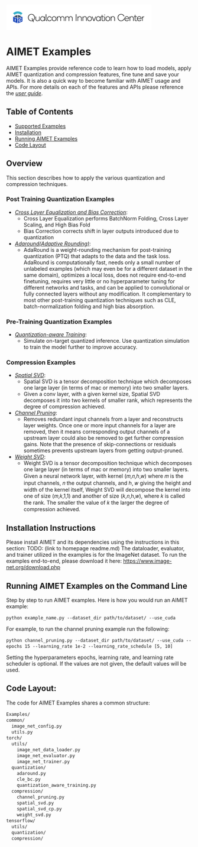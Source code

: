 ![Qualcomm Innovation Center, Inc.](../Docs/images/logo-quic-on@h68.png)

# AIMET Examples
AIMET Examples provide reference code to learn how to load models, apply AIMET quantization and compression features, fine tune and save your models. It is also a quick way to become familiar with AIMET usage and APIs. For more details on each of the features and APIs please reference the _[user guide](https://quic.github.io/aimet-pages/releases/1.16.2/user_guide/index.html#api-documentation-and-usage-examples)_.

## Table of Contents
- [Supported Examples](#supported-examples)
- [Installation](#installation-instructions)
- [Running AIMET Examples](#running-aimet-examples-on-the-command-line)
- [Code Layout](#code-layout)

## Overview
This section describes how to apply the various quantization and compression techniques.

### Post Training Quantization Examples 
-   _[Cross Layer Equalization and Bias Correction](https://github.com/quic/aimet/blob/develop/Examples/torch/quantization/cle_bc.py)_: 
      - Cross Layer Equalization performs BatchNorm Folding, Cross Layer Scaling, and High Bias Fold
      - Bias Correction corrects shift in layer outputs introduced due to quantization
-   _[Adaround(Adaptive Rounding)](https://github.com/quic/aimet/blob/develop/Examples/torch/quantization/adaround.py)_: 
      -  AdaRound is a weight-rounding mechanism for post-training quantization (PTQ) that adapts to the data and the task loss. AdaRound is computationally fast, needs only a small number of unlabeled examples (which may even be for a different dataset in the same domain), optimizes a local loss, does not require end-to-end finetuning, requires very little or no hyperparameter tuning for different networks and tasks, and can be applied to convolutional or fully connected layers without any modification. It complementary to most other post-training quantization techniques such as CLE, batch-normalization folding and high bias absorption. 
### Pre-Training Quantization Examples
-   _[Quantization-aware Training](https://github.com/quic/aimet/blob/develop/Examples/torch/quantization/quantization_aware_training.py)_:  
      -  Simulate on-target quantized inference. Use quantization simulation to train the model further to improve accuracy. 

### Compression Examples

-   _[Spatial SVD](https://github.com/quic/aimet/blob/develop/Examples/torch/compression/spatial_svd.py)_: 
    - Spatial SVD is a tensor decomposition technique which decomposes one large layer (in terms of mac or memory) into two smaller layers.
    - Given a conv layer, with a given kernel size, Spatial SVD decomposes it into two kernels of smaller rank, which represents the degree of compression achieved.
-   _[Channel Pruning](https://github.com/quic/aimet/blob/develop/Examples/torch/compression/channel_pruning.py)_: 
    -  Removes redundant input channels from a layer and reconstructs layer weights. Once one or more input channels for a layer are removed, then it means corresponding output channels of a upstream layer could also be removed to get further compression gains. Note that the presence of skip-connections or residuals sometimes prevents upstream layers from getting output-pruned.
-   _[Weight SVD](https://github.com/quic/aimet/blob/develop/Examples/torch/compression/weight_svd.py)_: 
    - Weight SVD is a tensor decomposition technique which decomposes one large layer (in terms of mac or memory) into two smaller layers. Given a neural network layer, with kernel (𝑚,𝑛,ℎ,𝑤) where 𝑚 is the input channels, 𝑛 the output channels, and ℎ, 𝑤 giving the height and width of the kernel itself, Weight SVD will decompose the kernel into one of size (𝑚,𝑘,1,1) and another of size (𝑘,𝑛,h,𝑤), where 𝑘 is called the rank. The smaller the value of 𝑘 the larger the degree of compression achieved.

## Installation Instructions
Please install AIMET and its dependencies using the instructions in this section: TODO: (link to homepage readme.md)
The dataloader, evaluator, and trainer utilized in the examples is for the ImageNet dataset. To run the examples end-to-end, please download it here: https://www.image-net.org/download.php

## Running AIMET Examples on the Command Line
Step by step to run AIMET examples. Here is how you would run an AIMET example:
```
python example_name.py --dataset_dir path/to/dataset/ --use_cuda 
``` 
For example, to run the channel pruning example run the following: 
```
python channel_pruning.py --dataset_dir path/to/dataset/ --use_cuda --epochs 15 --learning_rate 1e-2 --learning_rate_schedule [5, 10]
``` 
Setting the hyperparameters epochs, learning rate, and learning rate scheduler is optional. If the values are not given, the default values will be used.


## Code Layout:
The code for AIMET Examples shares a common structure:
```
Examples/
common/
  image_net_config.py
  utils.py
torch/
  utils/
    image_net_data_loader.py
    image_net_evaluator.py
    image_net_trainer.py
  quantization/
    adaround.py
    cle_bc.py
    quantization_aware_training.py
  compression/
    channel_pruning.py
    spatial_svd.py
    spatial_svd_cp.py
    weight_svd.py
tensorflow/
  utils/
  quantization/
  compression/

```


